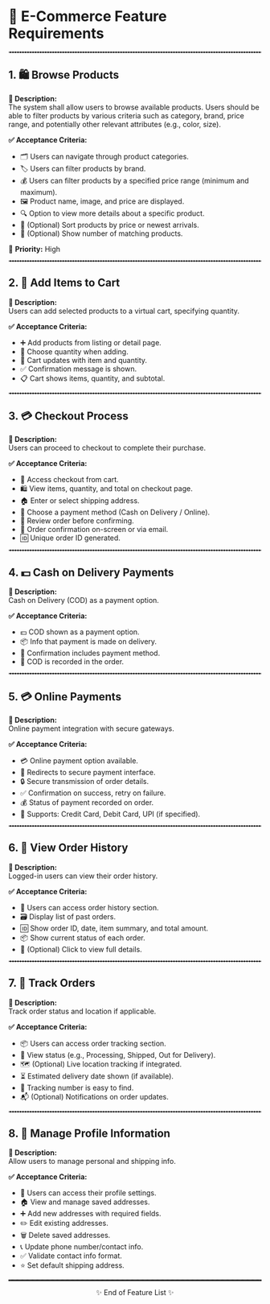 <h1>🛒 E-Commerce Feature Requirements</h1>

<hr style="border: 1px dashed #ccc;">

<h2>1. 🛍️ Browse Products</h2>

<p><strong>📝 Description:</strong><br>
The system shall allow users to browse available products. Users should be able to filter products by various criteria such as category, brand, price range, and potentially other relevant attributes (e.g., color, size).</p>

<p><strong>✅ Acceptance Criteria:</strong></p>
<ul>
  <li>🗂️ Users can navigate through product categories.</li>
  <li>🏷️ Users can filter products by brand.</li>
  <li>💰 Users can filter products by a specified price range (minimum and maximum).</li>
  <li>🖼️ Product name, image, and price are displayed.</li>
  <li>🔍 Option to view more details about a specific product.</li>
  <li>🧮 (Optional) Sort products by price or newest arrivals.</li>
  <li>🔢 (Optional) Show number of matching products.</li>
</ul>

<p>🎯 <strong>Priority:</strong> High</p>

<hr style="border: 1px dashed #ccc;">

<h2>2. 🛒 Add Items to Cart</h2>

<p><strong>📝 Description:</strong><br>
Users can add selected products to a virtual cart, specifying quantity.</p>

<p><strong>✅ Acceptance Criteria:</strong></p>
<ul>
  <li>➕ Add products from listing or detail page.</li>
  <li>🔢 Choose quantity when adding.</li>
  <li>🧺 Cart updates with item and quantity.</li>
  <li>✅ Confirmation message is shown.</li>
  <li>📋 Cart shows items, quantity, and subtotal.</li>
</ul>

<hr style="border: 1px dashed #ccc;">

<h2>3. 💳 Checkout Process</h2>

<p><strong>📝 Description:</strong><br>
Users can proceed to checkout to complete their purchase.</p>

<p><strong>✅ Acceptance Criteria:</strong></p>
<ul>
  <li>🧾 Access checkout from cart.</li>
  <li>🛍️ View items, quantity, and total on checkout page.</li>
  <li>🏠 Enter or select shipping address.</li>
  <li>💸 Choose a payment method (Cash on Delivery / Online).</li>
  <li>🧾 Review order before confirming.</li>
  <li>📧 Order confirmation on-screen or via email.</li>
  <li>🆔 Unique order ID generated.</li>
</ul>

<hr style="border: 1px dashed #ccc;">

<h2>4. 💵 Cash on Delivery Payments</h2>

<p><strong>📝 Description:</strong><br>
Cash on Delivery (COD) as a payment option.</p>

<p><strong>✅ Acceptance Criteria:</strong></p>
<ul>
  <li>💵 COD shown as a payment option.</li>
  <li>📦 Info that payment is made on delivery.</li>
  <li>📧 Confirmation includes payment method.</li>
  <li>📄 COD is recorded in the order.</li>
</ul>

<hr style="border: 1px dashed #ccc;">

<h2>5. 💳 Online Payments</h2>

<p><strong>📝 Description:</strong><br>
Online payment integration with secure gateways.</p>

<p><strong>✅ Acceptance Criteria:</strong></p>
<ul>
  <li>💳 Online payment option available.</li>
  <li>🔗 Redirects to secure payment interface.</li>
  <li>🔒 Secure transmission of order details.</li>
  <li>✅ Confirmation on success, retry on failure.</li>
  <li>💰 Status of payment recorded on order.</li>
  <li>📱 Supports: Credit Card, Debit Card, UPI (if specified).</li>
</ul>

<hr style="border: 1px dashed #ccc;">

<h2>6. 📜 View Order History</h2>

<p><strong>📝 Description:</strong><br>
Logged-in users can view their order history.</p>

<p><strong>✅ Acceptance Criteria:</strong></p>
<ul>
  <li>👤 Users can access order history section.</li>
  <li>🗃️ Display list of past orders.</li>
  <li>🆔 Show order ID, date, item summary, and total amount.</li>
  <li>📦 Show current status of each order.</li>
  <li>🔎 (Optional) Click to view full details.</li>
</ul>

<hr style="border: 1px dashed #ccc;">

<h2>7. 🚚 Track Orders</h2>

<p><strong>📝 Description:</strong><br>
Track order status and location if applicable.</p>

<p><strong>✅ Acceptance Criteria:</strong></p>
<ul>
  <li>📦 Users can access order tracking section.</li>
  <li>📍 View status (e.g., Processing, Shipped, Out for Delivery).</li>
  <li>🗺️ (Optional) Live location tracking if integrated.</li>
  <li>⏳ Estimated delivery date shown (if available).</li>
  <li>🔎 Tracking number is easy to find.</li>
  <li>📬 (Optional) Notifications on order updates.</li>
</ul>

<hr style="border: 1px dashed #ccc;">

<h2>8. 👤 Manage Profile Information</h2>

<p><strong>📝 Description:</strong><br>
Allow users to manage personal and shipping info.</p>

<p><strong>✅ Acceptance Criteria:</strong></p>
<ul>
  <li>🔧 Users can access their profile settings.</li>
  <li>🏠 View and manage saved addresses.</li>
  <li>➕ Add new addresses with required fields.</li>
  <li>✏️ Edit existing addresses.</li>
  <li>🗑️ Delete saved addresses.</li>
  <li>📞 Update phone number/contact info.</li>
  <li>✅ Validate contact info format.</li>
  <li>⭐ Set default shipping address.</li>
</ul>

<hr style="border: 2px solid #333; border-style: dashed none none;">
<p align="center">✨ End of Feature List ✨</p>
